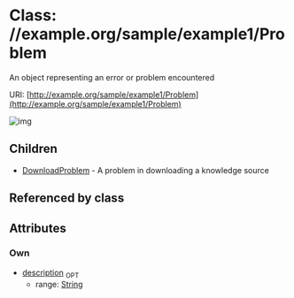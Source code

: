 
# Class: //example.org/sample/example1/Problem


An object representing an error or problem encountered

URI: [http://example.org/sample/example1/Problem](http://example.org/sample/example1/Problem)


![img](http://yuml.me/diagram/nofunky;dir:TB/class/[Problem&#124;description:string%20%3F]^-[DownloadProblem],[DownloadProblem])

## Children

 * [DownloadProblem](DownloadProblem.md) - A problem in downloading a knowledge source

## Referenced by class


## Attributes


### Own

 * [description](description.md)  <sub>OPT</sub>
    * range: [String](types/String.md)

